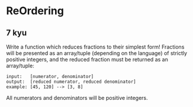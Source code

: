 # ReOrdering
## 7 kyu

Write a function which reduces fractions to their simplest form! Fractions will be presented as an array/tuple (depending on the language) of strictly positive integers, and the reduced fraction must be returned as an array/tuple:
```
input:   [numerator, denominator]
output:  [reduced numerator, reduced denominator]
example: [45, 120] --> [3, 8]
```

All numerators and denominators will be positive integers.
